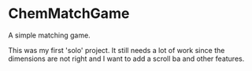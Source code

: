 # ChemMatchGame
A simple matching game.

This was my first 'solo' project. It still needs a lot of work since
the dimensions are not right and I want to add a scroll ba and other
features.

